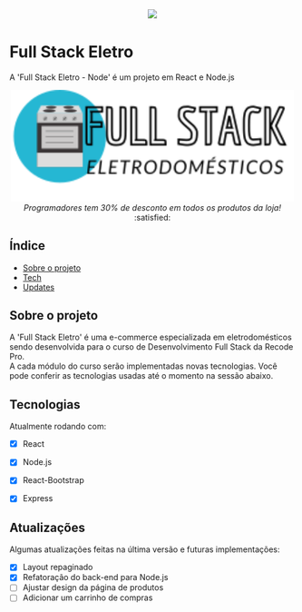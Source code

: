 <div align="center"><img src="http://img.shields.io/static/v1?label=STATUS&message=EM%20DESENVOLVIMENTO&color=yellow&style=for-the-badge"></div>

# Full Stack Eletro
A 'Full Stack Eletro - Node' é um projeto em React e Node.js



<div align="center"> <img width="500px" src="/src/logo.svg"> <br>
<em>Programadores tem 30% de desconto em todos os produtos da loja!</em> :satisfied: </div>

## Índice
* [Sobre o projeto](#sobre-o-projeto)
* [Tech](#tecnologias)
* [Updates](#atualizações)

## Sobre o projeto
A 'Full Stack Eletro' é uma e-commerce especializada em eletrodomésticos sendo desenvolvida para o curso de Desenvolvimento Full Stack da Recode Pro.<br>
A cada módulo do curso serão implementadas novas tecnologias. Você pode conferir as tecnologias usadas até o momento na sessão abaixo.<br>

	
## Tecnologias
Atualmente rodando com:

- [x] React
- [x] Node.js
- [x] React-Bootstrap
- [x] Express

	
## Atualizações
Algumas atualizações feitas na última versão e futuras implementações:

- [x] Layout repaginado
- [x] Refatoração do back-end para Node.js
- [ ] Ajustar design da página de produtos
- [ ] Adicionar um carrinho de compras
